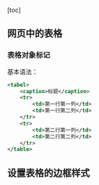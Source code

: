 [toc]

## 网页中的表格

### 表格对象标记

基本语法：

```xml
<tabel>
	<caption>标题</caption>
	<tr>
		<td>第一行第一列</td>
		<td>第一行第二列</td>
	</tr>
	<tr>
		<td>第二行第一列</td>
		<td>第二行第二列</td>
	</tr>
</table>
```



## 设置表格的边框样式
